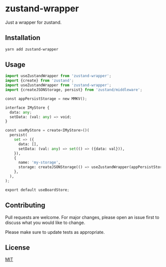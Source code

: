 # zustand-wrapper

Just a wrapper for zustand.

## Installation

```bash
yarn add zustand-wrapper
```

## Usage

```python
import useZustandWrapper from 'zustand-wrapper';
import {create} from 'zustand';
import useZustandWrapper from 'zustand-wrapper';
import {createJSONStorage, persist} from 'zustand/middleware';

const appPersistStorage = new MMKV();

interface IMyStore {
  data: any;
  setData: (val: any) => void;
}

const useMyStore = create<IMyStore>()(
  persist(
    set => ({
      data: [],
      setData: (val: any) => set(() => ({data: val})),
    }),
    {
      name: 'my-storage',
      storage: createJSONStorage(() => useZustandWrapper(appPersistStorage)),
    },
  ),
);

export default useBoardStore;
```

## Contributing

Pull requests are welcome. For major changes, please open an issue first
to discuss what you would like to change.

Please make sure to update tests as appropriate.

## License

[MIT](https://choosealicense.com/licenses/mit/)
